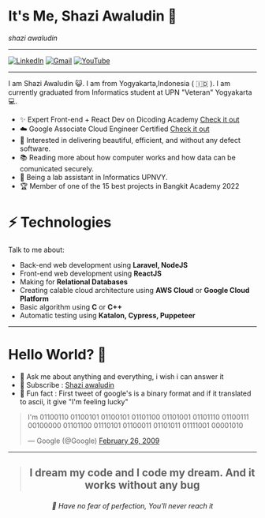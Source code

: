 # It's Me, Shazi Awaludin 👋

_shazi awaludin_

---

[![LinkedIn](https://img.shields.io/badge/linkedin-%230077B5.svg?style=for-the-badge&logo=linkedin&logoColor=white&link=https://www.linkedin.com/id/shazi-awaludin)](https://www.linkedin.com/in/shazi-awaludin)
[![Gmail](https://img.shields.io/badge/Gmail-D14836?style=for-the-badge&logo=gmail&logoColor=white&link=mailto:123190123@student.upnyk.ac.id)](mailto:123190213@student.upnyk.ac.id)
[![YouTube](https://img.shields.io/badge/Shazi%20Awaludin-%23FF0000.svg?style=for-the-badge&logo=YouTube&logoColor=white&link=https://www.youtube.com/channel/UCYtjFW_nToIL2furg1gcwdg)](https://www.youtube.com/channel/UCYtjFW_nToIL2furg1gcwdg)

---

I am Shazi Awaludin 😺. I am from Yogyakarta,Indonesia ( 🇮🇩 ). I am currently graduated from Informatics student at UPN "Veteran" Yogyakarta 💻.

- ✨ Expert Front-end + React Dev on Dicoding Academy [Check it out](https://www.dicoding.com/certificates/N9ZO4KVD8ZG5)
- ☁️ Google Associate Cloud Engineer Certified [Check it out](https://www.credential.net/5589fd42-8193-4c00-95e3-4fe2d358529c?key=3a2cd1360e7a926a247cb469971a6297cbfe2d94d9c8a099d4bf614cdefd59ed)
- 🧐 Interested in delivering beautiful, efficient, and without any defect software.
- 📚 Reading more about how computer works and how data can be comunicated securely.
- 👾 Being a lab assistant in Informatics UPNVY.
- 🏆 Member of one of the 15 best projects in Bangkit Academy 2022

# ⚡ **Technologies**

Talk to me about:

- Back-end web development using **Laravel, NodeJS**
- Front-end web development using **ReactJS**
- Making for **Relational Databases**
- Creating calable cloud architecture using **AWS Cloud** or **Google Cloud Platform**
- Basic algorithm using **C** or **C++**
- Automatic testing using **Katalon, Cypress, Puppeteer**

---

# **Hello World? 🤨**

- 💬 Ask me about anything and everything, i wish i can answer it
- 🔔 Subscribe : [Shazi awaludin](https://www.youtube.com/channel/UCYtjFW_nToIL2furg1gcwdg)
- 🌱 Fun fact : First tweet of google's is a binary format and if it translated to ascii, it give "I'm feeling lucky"

> I'm 01100110 01100101 01100101 01101100 01101001 01101110 01100111 00100000 01101100 01110101 01100011 01101011 01111001 00001010
> 
> — Google (@Google) [February 26, 2009](https://twitter.com/Google/status/1251523388?ref_src=twsrc%5Etfw)

---

>## <p align="center">I dream my code and I code my dream. And it works without any bug</p>

_<p align="center">🎯 Have no fear of perfection, You'll never reach it</p>_
